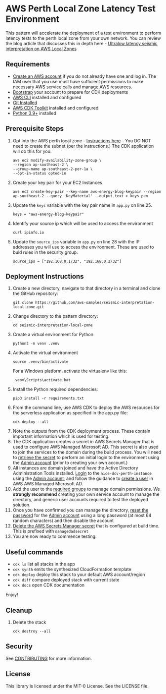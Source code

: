 
# AWS Perth Local Zone Latency Test Environment

This pattern will accelerate the deployment of a test environment to perform latency tests to the perth local zone from your own network. You can review the blog article that discusses this in depth here - [Ultralow latency seismic interpretation on AWS Local Zones](https://aws.amazon.com/blogs/industries/ultralow-latency-seismic-interpretation-on-aws-local-zones/)

## Requirements

* [Create an AWS account](https://portal.aws.amazon.com/gp/aws/developer/registration/index.html) if you do not already have one and log in. The IAM user that you use must have sufficient permissions to make necessary AWS service calls and manage AWS resources.
* [Bootstrap](https://docs.aws.amazon.com/cdk/v2/guide/bootstrapping.html#bootstrapping-howto) your account to prepare for CDK deployments
* [AWS CLI](https://docs.aws.amazon.com/cli/latest/userguide/install-cliv2.html) installed and configured
* [Git Installed](https://git-scm.com/book/en/v2/Getting-Started-Installing-Git)
* [AWS CDK Toolkit](https://docs.aws.amazon.com/cdk/latest/guide/cli.html) installed and configured
* [Python 3.9+](https://www.python.org/downloads/) installed

## Prerequisite Steps

1. Opt into the AWS perth local zone - [Instructions here](https://docs.aws.amazon.com/local-zones/latest/ug/getting-started.html#getting-started-find-local-zone) - You DO NOT need to create the subnet (per the instructions.) The CDK application will do this for you. 
    ```
    aws ec2 modify-availability-zone-group \
    --region ap-southeast-2 \
    --group-name ap-southeast-2-per-1a \
    --opt-in-status opted-in
    ```
2. Create your key pair for your EC2 Instances
    ```
    aws ec2 create-key-pair --key-name aws-energy-blog-keypair --region ap-southeast-2 --query 'KeyMaterial' --output text > keys.pem
    ```
3. Update the ```keys``` variable with the key pair name in ```app.py``` on line 25.
    ```
    keys = "aws-energy-blog-keypair"
    ```
4. Identify your source ip which will be used to access the environment 
    ```
    curl ipinfo.io
    ```
5. Update the ```source_ips``` variable in ```app.py``` on line 28 with the IP addresses you will use to access the environment. These are used to buld rules in the security group. 
    ```
    source_ips = ["192.168.0.1/32", "192.168.0.2/32"]
    ```

## Deployment Instructions

1. Create a new directory, navigate to that directory in a terminal and clone the GitHub repository:
    ```
    git clone https://github.com/aws-samples/seismic-interpretation-local-zone.git
    ```
2. Change directory to the pattern directory:
    ```
    cd seismic-interpretation-local-zone
    ```
3. Create a virtual environment for Python
    ```
    python3 -m venv .venv
    ```
4. Activate the virtual environment
    ```
    source .venv/bin/activate
    ```
    For a Windows platform, activate the virtualenv like this:
    ```
    .venv\Scripts\activate.bat
    ```
5. Install the Python required dependencies:
    ```
    pip3 install -r requirements.txt
    ```
6. From the command line, use AWS CDK to deploy the AWS resources for the serverless application as specified in the app.py file:
    ```
    cdk deploy --all
    ```
7. Note the outputs from the CDK deployment process. These contain important information which is used for testing.
8. The CDK application creates a secret in AWS Secrets Manager that is used to configure AWS Managed Microsoft AD. This secret is also used to join the services to the domain during the build process. You will need to [retrieve the secret](https://docs.aws.amazon.com/secretsmanager/latest/userguide/retrieving-secrets.html#retrieving-secrets-console) to perform an initial login to the environment using the [Admin account](https://docs.aws.amazon.com/directoryservice/latest/admin-guide/ms_ad_getting_started_admin_account.html) (prior to creating your own account.)
9.  All instances are domain joined and have the Active Directory Administration Tools installed. [Login](https://docs.aws.amazon.com/AWSEC2/latest/WindowsGuide/connecting_to_windows_instance.html#connect-rdp) to the ```nice-dcv-perth-instance``` using the [Admin account](https://docs.aws.amazon.com/directoryservice/latest/admin-guide/ms_ad_getting_started_admin_account.html), and follow the guidance to [create a user](https://docs.aws.amazon.com/directoryservice/latest/admin-guide/ms_ad_manage_users_groups_create_user.html) in AWS AWS Managed Microsoft AD. 
10. Add the user to the [required groups](https://docs.aws.amazon.com/directoryservice/latest/admin-guide/ms_ad_getting_started_what_gets_created.html) to manage domain permissions. We **strongly recommend** creating your own service account to manage the directory, and generic user accounts required to test the deployed solution. 
11. Once you have confirmed you can manage the directory, [reset the password](https://docs.aws.amazon.com/directoryservice/latest/admin-guide/ms_ad_manage_users_groups_reset_password.html) for the [Admin account](https://docs.aws.amazon.com/directoryservice/latest/admin-guide/ms_ad_getting_started_admin_account.html) using a long password (at most 64 random characters) and then disable the account
12. [Delete the AWS Secrets Manager secret](https://docs.aws.amazon.com/secretsmanager/latest/userguide/manage_delete-secret.html) that is configured at build time. This is prefixed with ```managedadsecret```
13. You are now ready to commence testing. 

## Useful commands

 * `cdk ls`          list all stacks in the app
 * `cdk synth`       emits the synthesized CloudFormation template
 * `cdk deploy`      deploy this stack to your default AWS account/region
 * `cdk diff`        compare deployed stack with current state
 * `cdk docs`        open CDK documentation

Enjoy!

## Cleanup

1. Delete the stack
    ```
    cdk destroy --all
    ```

## Security

See [CONTRIBUTING](CONTRIBUTING.md#security-issue-notifications) for more information.

## License

This library is licensed under the MIT-0 License. See the LICENSE file.